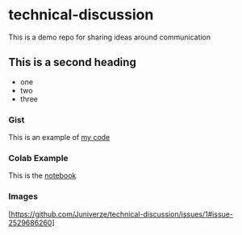 # technical-discussion
This is a demo repo for sharing ideas around communication

## This is a second heading

* one
* two
* three

### Gist
This is an example of [my code](https://gist.github.com/Juniverze/2d708c0f4ca560104b5ad028d6c02c2a)

### Colab Example
This is the [notebook](https://github.com/Juniverze/technical-discussion/blob/a248b5581cbad49f230de225a2de83bc4e8973e0/technical_docs.ipynb)

### Images
[https://github.com/Juniverze/technical-discussion/issues/1#issue-2529686260]
